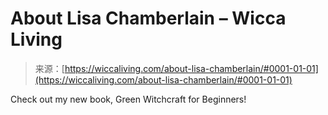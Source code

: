 <!--yml
category: 未分类
date: 2024-06-12 18:26:13
-->

# About Lisa Chamberlain – Wicca Living

> 来源：[https://wiccaliving.com/about-lisa-chamberlain/#0001-01-01](https://wiccaliving.com/about-lisa-chamberlain/#0001-01-01)

Check out my new book, Green Witchcraft for Beginners!